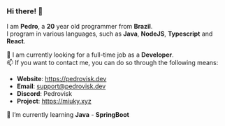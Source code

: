 ### Hi there! 👋  
I am **Pedro**, a **20** year old programmer from **Brazil**.  
I program in various languages, such as **Java**, **NodeJS**, **Typescript** and **React**.  

💼 I am currently looking for a full-time job as a **Developer**.  
📫 If you want to contact me, you can do so through the following means:  
  - **Website**: https://pedrovisk.dev
  - **Email**: support@pedrovisk.dev 
  - **Discord**: Pedrovisk
  - **Project**: https://miuky.xyz
    
🌱 I’m currently learning **Java** - **SpringBoot**
